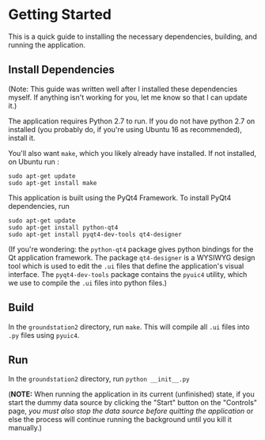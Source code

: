 # Getting Started
This is a quick guide to installing the necessary dependencies, building,
and running the application.

## Install Dependencies
(Note: This guide was written well after I installed these dependencies myself.
If anything isn't working for you, let me know so that I can update it.)

The application requires Python 2.7 to run.  If you do not have python 2.7 on
installed (you probably do, if you're using Ubuntu 16 as recommended), 
install it.

You'll also want `make`, which you likely already have installed.  If not
installed, on Ubuntu run :
```
sudo apt-get update
sudo apt-get install make
```

This application is built using the PyQt4 Framework.  To install PyQt4
dependencies, run
```
sudo apt-get update
sudo apt-get install python-qt4 
sudo apt-get install pyqt4-dev-tools qt4-designer 
```
(If you're wondering: the `python-qt4` package gives python bindings for the Qt
application framework.  The package `qt4-designer` is a
WYSIWYG design tool which is used to edit the `.ui` files that define
the application's visual interface.  The `pyqt4-dev-tools` package
contains the `pyuic4` utility, which we use to compile the `.ui` files into
python files.)

## Build
In the `groundstation2` directory, run `make`.  This will compile all `.ui`
files into `.py` files using `pyuic4`.

## Run
In the `groundstation2` directory, run `python __init__.py`

(**NOTE:** When running the application in its current (unfinished) state, 
if you start the dummy data source by clicking the "Start" button on the 
"Controls" page, *you must also stop the data source before quitting 
the application* or else the process will continue running the 
background until you kill it manually.)
